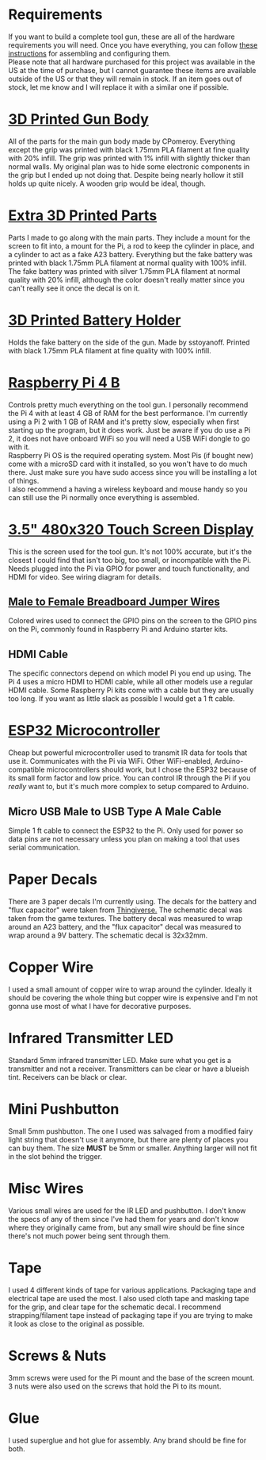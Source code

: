 # Requirements
If you want to build a complete tool gun, these are all of the hardware requirements you will need. Once you have everything, you can follow [these instructions](SETUP.md) for assembling and configuring them.  
Please note that all hardware purchased for this project was available in the US at the time of purchase, but I cannot guarantee these items are available outside of the US or that they will remain in stock. If an item goes out of stock, let me know and I will replace it with a similar one if possible.  

# [3D Printed Gun Body](https://www.thingiverse.com/thing:4872305)
All of the parts for the main gun body made by CPomeroy. Everything except the grip was printed with black 1.75mm PLA filament at fine quality with 20% infill. The grip was printed with 1% infill with slightly thicker than normal walls. My original plan was to hide some electronic components in the grip but I ended up not doing that. Despite being nearly hollow it still holds up quite nicely. A wooden grip would be ideal, though.

# [Extra 3D Printed Parts](https://www.thingiverse.com/thing:5449959)
Parts I made to go along with the main parts. They include a mount for the screen to fit into, a mount for the Pi, a rod to keep the cylinder in place, and a cylinder to act as a fake A23 battery. Everything but the fake battery was printed with black 1.75mm PLA filament at normal quality with 100% infill. The fake battery was printed with silver 1.75mm PLA filament at normal quality with 20% infill, although the color doesn't really matter since you can't really see it once the decal is on it.

# [3D Printed Battery Holder](https://www.thingiverse.com/thing:4787641)
Holds the fake battery on the side of the gun. Made by sstoyanoff. Printed with black 1.75mm PLA filament at fine quality with 100% infill. 

# [Raspberry Pi 4 B](https://www.raspberrypi.com/products/raspberry-pi-4-model-b/)
Controls pretty much everything on the tool gun. I personally recommend the Pi 4 with at least 4 GB of RAM for the best performance. I'm currently using a Pi 2 with 1 GB of RAM and it's pretty slow, especially when first starting up the program, but it does work. Just be aware if you do use a Pi 2, it does not have onboard WiFi so you will need a USB WiFi dongle to go with it.  
Raspberry Pi OS is the required operating system. Most Pis (if bought new) come with a microSD card with it installed, so you won't have to do much there. Just make sure you have sudo access since you will be installing a lot of things.  
I also recommend a having a wireless keyboard and mouse handy so you can still use the Pi normally once everything is assembled.

# [3.5" 480x320 Touch Screen Display](https://www.amazon.com/gp/product/B085PYS8P2/)
This is the screen used for the tool gun. It's not 100% accurate, but it's the closest I could find that isn't too big, too small, or incompatible with the Pi. Needs plugged into the Pi via GPIO for power and touch functionality, and HDMI for video. See wiring diagram for details.
## [Male to Female Breadboard Jumper Wires](https://www.amazon.com/gp/product/B01EV70C78/)
Colored wires used to connect the GPIO pins on the screen to the GPIO pins on the Pi, commonly found in Raspberry Pi and Arduino starter kits.
## HDMI Cable
The specific connectors depend on which model Pi you end up using. The Pi 4 uses a micro HDMI to HDMI cable, while all other models use a regular HDMI cable. Some Raspberry Pi kits come with a cable but they are usually too long. If you want as little slack as possible I would get a 1 ft cable.

# [ESP32 Microcontroller](https://www.amazon.com/gp/product/B0718T232Z/)
Cheap but powerful microcontroller used to transmit IR data for tools that use it. Communicates with the Pi via WiFi. Other WiFi-enabled, Arduino-compatible microcontrollers should work, but I chose the ESP32 because of its small form factor and low price. You can control IR through the Pi if you *really* want to, but it's much more complex to setup compared to Arduino.
## Micro USB Male to USB Type A Male Cable
Simple 1 ft cable to connect the ESP32 to the Pi. Only used for power so data pins are not necessary unless you plan on making a tool that uses serial communication.

# Paper Decals
There are 3 paper decals I'm currently using. The decals for the battery and "flux capacitor" were taken from [Thingiverse.](https://www.thingiverse.com/thing:4872305) The schematic decal was taken from the game textures. The battery decal was measured to wrap around an A23 battery, and the "flux capacitor" decal was measured to wrap around a 9V battery. The schematic decal is 32x32mm.

# Copper Wire
I used a small amount of copper wire to wrap around the cylinder. Ideally it should be covering the whole thing but copper wire is expensive and I'm not gonna use most of what I have for decorative purposes.

# Infrared Transmitter LED
Standard 5mm infrared transmitter LED. Make sure what you get is a transmitter and not a receiver. Transmitters can be clear or have a blueish tint. Receivers can be black or clear.

# Mini Pushbutton
Small 5mm pushbutton. The one I used was salvaged from a modified fairy light string that doesn't use it anymore, but there are plenty of places you can buy them. The size __MUST__ be 5mm or smaller. Anything larger will not fit in the slot behind the trigger.

# Misc Wires
Various small wires are used for the IR LED and pushbutton. I don't know the specs of any of them since I've had them for years and don't know where they originally came from, but any small wire should be fine since there's not much power being sent through them.

# Tape
I used 4 different kinds of tape for various applications. Packaging tape and electrical tape are used the most. I also used cloth tape and masking tape for the grip, and clear tape for the schematic decal. I recommend strapping/filament tape instead of packaging tape if you are trying to make it look as close to the original as possible.

# Screws & Nuts
3mm screws were used for the Pi mount and the base of the screen mount. 3 nuts were also used on the screws that hold the Pi to its mount.

# Glue
I used superglue and hot glue for assembly. Any brand should be fine for both.

